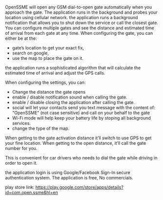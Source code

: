 OpenSSME will open any GSM dial-to-open gate automatically when you approach the gate.
The application runs in the background and probes your location using cellular network. 
the application runs a background notification that allows you to shut down the service or call the closest gate.
You can configure multiple gates and see the distance and estimated time of arrival from each gate at any time. 
When configuring the gate, you can either be at the:

- gate’s location to get your exact fix, 
- search on google, 
- use the map to place the gate on it.

the application runs a sophisticated algorithm that will calculate the estimated time of arrival and adjust the GPS calls.

When configuring the settings, you can:
- Change the distance the gate opens
- enable / disable notification sound when calling the gate.
- enable / disable closing the application after calling the gate.
- social will let your contacts send you text message with the content of: "OpenSSME"
(not case sensitive) and call on your behalf to the gate
- Wi-Fi mode will help keep your battery life by stoping all background services.
- change the type of the map.

When getting to the gate activation distance it’ll switch to use GPS to get your fine location. 
When getting to the open distance, it’ll call the gate number for you. 

This is convenient for car drivers who needs to dial the gate while driving in order to open it.

the application login is using Google/Facebook Sign-In secure authentication system.
The application is free, No commercials.

play store link: https://play.google.com/store/apps/details?id=com.open.ssme&hl=en
